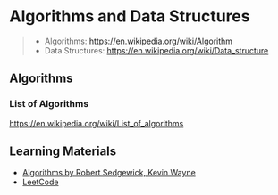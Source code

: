 # Algorithms and Data Structures

> - Algorithms: <https://en.wikipedia.org/wiki/Algorithm>
> - Data Structures: <https://en.wikipedia.org/wiki/Data_structure>

## Algorithms

### List of Algorithms

<https://en.wikipedia.org/wiki/List_of_algorithms>

## Learning Materials

- [Algorithms by Robert Sedgewick, Kevin Wayne](algorithms)
- [LeetCode](leetcode)
